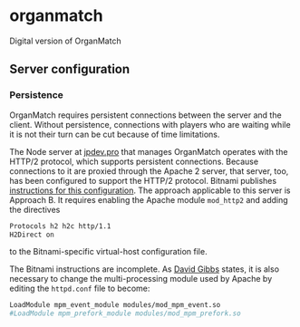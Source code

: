 # organmatch

Digital version of OrganMatch

## Server configuration

### Persistence

OrganMatch requires persistent connections between the server and the client. Without persistence, connections with players who are waiting while it is not their turn can be cut because of time limitations.

The Node server at [jpdev.pro](https://jpdev.pro) that manages OrganMatch operates with the HTTP/2 protocol, which supports persistent connections. Because connections to it are proxied through the Apache 2 server, that server, too, has been configured to support the HTTP/2 protocol. Bitnami publishes [instructions for this configuration](https://docs.bitnami.com/bch/apps/trac/administration/enable-http2-apache/). The approach applicable to this server is Approach B. It requires enabling the Apache module `mod_http2` and adding the directives

```markdown
Protocols h2 h2c http/1.1
H2Direct on
```

to the Bitnami-specific virtual-host configuration file.

The Bitnami instructions are incomplete. As [David Gibbs](https://www.geekyramblings.net/2019/02/18/http-2-apache-lightsail/) states, it is also necessary to change the multi-processing module used by Apache by editing the `httpd.conf` file to become:

```bash
LoadModule mpm_event_module modules/mod_mpm_event.so
#LoadModule mpm_prefork_module modules/mod_mpm_prefork.so
```
